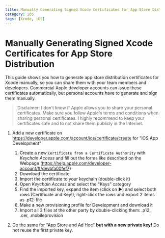 ```yaml
---
title: Manually Generating Signed Xcode Certificates for App Store Distribution
category: iOS
tags: [Xcode, iOS]
---
```


Manually Generating Signed Xcode Certificates for App Store Distribution
==========

This guide shows you how to generate app store distribution certificates for Xcode manually, so you can share them with your team members and developers. 
Commercial Apple developer accounts can issue these certificates automatically, but personal accounts have to generate and sign them manually.

> Disclaimer: I don't know if Apple allows you to share your personal certificates. Make sure you follow Apple's terms and conditions when sharing personal certificates. I highly recommend to keep your certificates safe and to not share them publicly in the Internet.

1. Add a new certificate on https://developer.apple.com/account/ios/certificate/create for "iOS App Development"
    1. Create a new ```Certificate from a Certificate Authority``` with *Keychain Access* and fill out the forms like described on the Webpage (https://help.apple.com/developer-account/#/devbfa00fef7)
    2. Download the certificate
    3. Import the certificate to your keychain (double-click it)
    4. Open *Keychain Access* and select the "Keys" category
    5. Find the imported key, expand the item (click on ▶) and select both rows (Certificate and Key!), right-click the rows and export 2 items as .p12-file
    6. Make a new provisioning profile for Development and download it
    7. Import all 3 files at the other party by double-clicking them: .p12, .cer, .mobileprovision

2. Do the same for "App Store and Ad Hoc" **but with a new private key!** Do not reuse the first private key.

[//]: # ( #Xcode #iOS )
